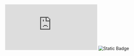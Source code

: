 ![Static Badge](https://d0m-4k.github.io/static/git_static_langs.html)
![Static Badge](https://img.shields.io/badge/python-4years-blue)

